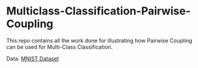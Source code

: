 # Multiclass-Classification-Pairwise-Coupling
This repo contains all the work done for illustrating how Pairwise Coupling can be used for Multi-Class Classification.

Data: [MNIST Dataset](https://www.kaggle.com/datasets/oddrationale/mnist-in-csv?select=mnist_test.csv)
